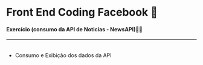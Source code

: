 # Front End Coding Facebook :blue_heart:

#### Exercício (consumo da  API de Noticias - NewsAPI):man_student:

------

###### 

- Consumo e Exibição dos dados da API

  

  







